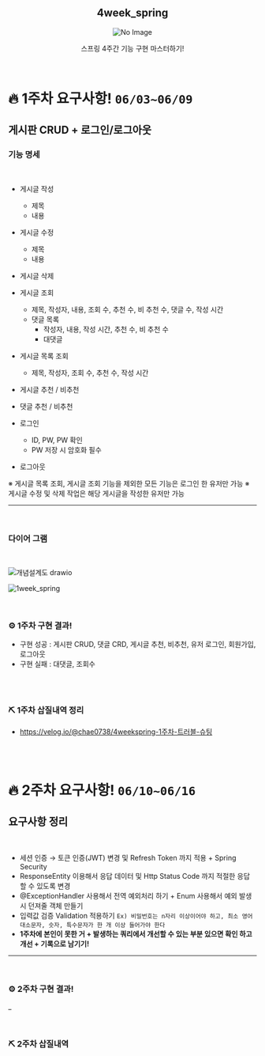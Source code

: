 
<h2 align="middle">4week_spring</h2>
<p align="middle">
<img src="https://github.com/Hun425/4week_spring/assets/147483675/c0d4f136-a8a8-4f75-b7a1-01a1de5ee139" alt="No Image">


</p>
<p align="middle">스프링 4주간 기능 구현 마스터하기!</p>

<br>

# 🔥 1주차 요구사항! `06/03~06/09`

## 게시판 CRUD + 로그인/로그아웃

### 기능 명세
<br>

- 게시글 작성
    - 제목
    - 내용
- 게시글 수정
    - 제목
    - 내용
- 게시글 삭제
- 게시글 조회
    - 제목, 작성자, 내용, 조회 수, 추천 수, 비 추천 수, 댓글 수, 작성 시간
    - 댓글 목록
        - 작성자, 내용, 작성 시간, 추천 수, 비 추천 수
        - 대댓글
- 게시글 목록 조회
    - 제목, 작성자, 조회 수, 추천 수, 작성 시간
    
- 게시글 추천 / 비추천
- 댓글 추천 / 비추천

- 로그인
    - ID, PW, PW 확인
    - PW 저장 시 암호화 필수
- 로그아웃

※ 게시글 목록 조회, 게시글 조회 기능을 제외한 모든 기능은 로그인 한 유저만 가능
※ 게시글 수정 및 삭제 작업은 해당 게시글을 작성한 유저만 가능
<br>

---

<br>

### 다이어 그램

<br>

![개념설계도 drawio](https://github.com/Hun425/4week_spring/assets/147483675/c294d9ee-96aa-47bf-8bad-f5f16716ae58)

![1week_spring](https://github.com/Hun425/4week_spring/assets/147483675/29826ca9-f7f3-477e-b5a2-4dfde4382365)



<br>

### ⚙ 1주차 구현 결과!

- 구현 성공 : 게시판 CRUD, 댓글 CRD, 게시글 추천, 비추천, 유저 로그인, 회원가입, 로그아웃
- 구현 실패 : 대댓글, 조회수

<br>



<br>

### ⛏ 1주차 삽질내역 정리
- https://velog.io/@chae0738/4weekspring-1주차-트러블-슈팅

<br>
<br>

# 🔥 2주차 요구사항! `06/10~06/16`


## 요구사항 정리

<br>

- 세션 인증 → 토큰 인증(JWT) 변경 및 Refresh Token 까지 적용 + Spring Security
- ResponseEntity 이용해서 응답 데이터 및 Http Status Code 까지 적절한 응답 할 수 있도록 변경
- @ExceptionHandler 사용해서 전역 예외처리 하기 + Enum 사용해서 예외 발생 시 던져줄 객체 만들기
- 입력값 검증 Validation 적용하기 `Ex) 비밀번호는 n자리 이상이어야 하고, 최소 영어 대소문자, 숫자, 특수문자가 한 개 이상 들어가야 한다`
- **1주차에 본인이 못한 거 + 발생하는 쿼리에서 개선할 수 있는 부분 있으면 확인 하고 개선 + 기록으로 남기기!**


---

<br>

### ⚙ 2주차 구현 결과!

_
<br>



<br>

### ⛏ 2주차 삽질내역

<br>
<br>
